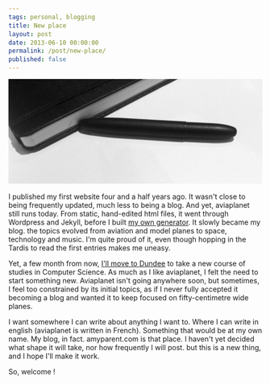 ```yaml
---
tags: personal, blogging
title: New place
layout: post
date: 2013-06-10 00:00:00
permalink: /post/new-place/
published: false
---
```


![Writing][4]

I published my first website four and a half years ago. It wasn't close to being frequently updated, much less to being a blog. And yet, aviaplanet still runs today. From static, hand-edited html files, it went through Wordpress and Jekyll, before I built [my own generator][2]. It slowly became my blog. the topics evolved from aviation and model planes to space, technology and music. I'm quite proud of it, even though hopping in the Tardis to read the first entries makes me uneasy.

Yet, a few month from now, [I'll move to Dundee][3] to take a new course of studies in Computer Science. As much as I like aviaplanet, I felt the need to start something new. Aviaplanet isn't going anywhere soon, but sometimes, I feel too constrained by its initial topics, as if I never fully accepted it becoming a blog and wanted it to keep focused on fifty-centimetre wide planes.

I want somewhere I can write about anything I want to. Where I can write in english (aviaplanet is written in French). Something that would be at my own name. My blog, in fact. amyparent.com is that place. I haven't yet decided what shape it will take, nor how frequently I will post. but this is a new thing, and I hope I'll make it work.

So, welcome !

[1]: http://aviaplanet.fr
[2]: http://github.com/amyinorbit/Asteroid/
[3]: https://medium.com/this-happened-to-me/e47e06a954e0
[4]: /static/media/2013/06/penandnotebook.jpg